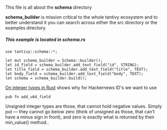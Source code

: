 
This file is all about the **schema** directory

**schema_builder** is mission critical to the whole tantivy ecosystem
and to better understand it you can search across either the src
directory or the examples directory.

##### This example is located in schema.rs

```
use tantivy::schema::*;

let mut schema_builder = Schema::builder();
let id_field = schema_builder.add_text_field("id", STRING);
let title_field = schema_builder.add_text_field("title", TEXT);
let body_field = schema_builder.add_text_field("body", TEXT);
let schema = schema_builder.build();
```


[On integer types in Rust](https://medium.com/@marcinbaraniecki/on-integer-types-in-rust-b3dc1b0a23d3) shows why for Hackernews ID's we want to use

```
pub fn add_u64_field
```

Unsigned integer types are those, that cannot hold negative values. Simply put — they cannot go below zero (think of unsigned as those, that can’t have a minus sign in front), and zero is exactly what is returned by their min_value() method..
